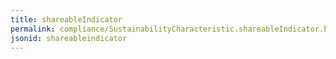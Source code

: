 ```yaml
---
title: shareableIndicator
permalink: compliance/SustainabilityCharacteristic.shareableIndicator.html
jsonid: shareableindicator
---
```

